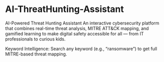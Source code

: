 # AI-ThreatHunting-Assistant
AI-Powered Threat Hunting Assistant An interactive cybersecurity platform that combines real-time threat analysis, MITRE ATT&amp;CK mapping, and gamified learning to make digital safety accessible for all — from IT professionals to curious kids.

Keyword Intelligence: Search any keyword (e.g., “ransomware”) to get full MITRE-based threat mapping.
